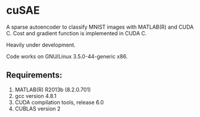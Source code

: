 cuSAE
=====

A sparse autoencoder to classify MNIST images with MATLAB(R) and CUDA C. Cost 
and gradient function is implemented in CUDA C.

Heavily under development.

Code works on GNU/Linux 3.5.0-44-generic x86.

Requirements:
-------------
1. MATLAB(R) R2013b (8.2.0.701)
2. gcc version 4.8.1
3. CUDA compilation tools, release 6.0
4. CUBLAS version 2
